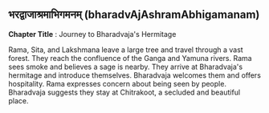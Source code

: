 ## भरद्वाजाश्रमाभिगमनम् (bharadvAjAshramAbhigamanam)
**Chapter Title** : Journey to Bharadvaja's Hermitage

Rama, Sita, and Lakshmana leave a large tree and travel through a vast forest. They reach the confluence of the Ganga and Yamuna rivers. Rama sees smoke and believes a sage is nearby. They arrive at Bharadvaja's hermitage and introduce themselves. Bharadvaja welcomes them and offers hospitality. Rama expresses concern about being seen by people. Bharadvaja suggests they stay at Chitrakoot, a secluded and beautiful place.